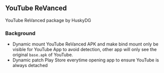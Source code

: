 ## YouTube ReVanced

YouTube ReVanced package by HuskyDG

### Background

- Dynamic mount YouTube ReVanced APK and make bind mount only be visible for YouTube App to avoid detection, other app will only see the original `base.apk` of YouTube.
- Dynamic patch Play Store everytime opening app to ensure YouTube is always detached
